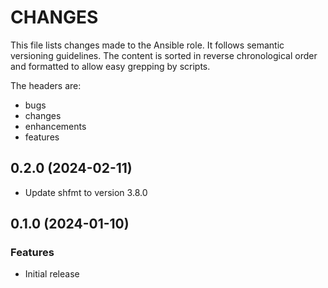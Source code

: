 # CHANGES

This file lists changes made to the Ansible role. It follows semantic versioning
guidelines. The content is sorted in reverse chronological order and formatted
to allow easy grepping by scripts.

The headers are:
- bugs
- changes
- enhancements
- features

## 0.2.0 (2024-02-11)

- Update shfmt to version 3.8.0

## 0.1.0 (2024-01-10)

### Features

- Initial release
